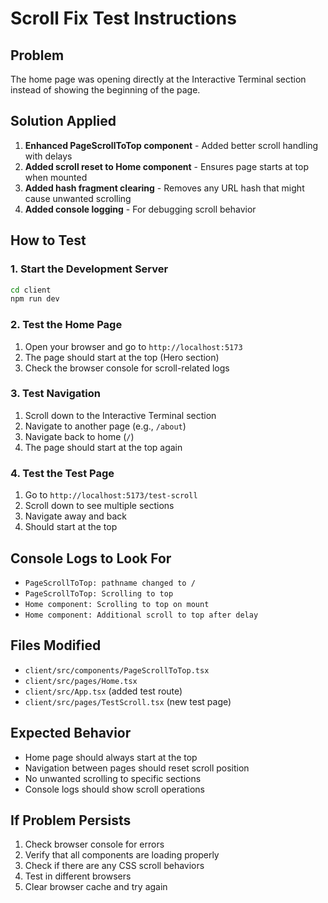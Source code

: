 # Scroll Fix Test Instructions

## Problem
The home page was opening directly at the Interactive Terminal section instead of showing the beginning of the page.

## Solution Applied
1. **Enhanced PageScrollToTop component** - Added better scroll handling with delays
2. **Added scroll reset to Home component** - Ensures page starts at top when mounted
3. **Added hash fragment clearing** - Removes any URL hash that might cause unwanted scrolling
4. **Added console logging** - For debugging scroll behavior

## How to Test

### 1. Start the Development Server
```bash
cd client
npm run dev
```

### 2. Test the Home Page
1. Open your browser and go to `http://localhost:5173`
2. The page should start at the top (Hero section)
3. Check the browser console for scroll-related logs

### 3. Test Navigation
1. Scroll down to the Interactive Terminal section
2. Navigate to another page (e.g., `/about`)
3. Navigate back to home (`/`)
4. The page should start at the top again

### 4. Test the Test Page
1. Go to `http://localhost:5173/test-scroll`
2. Scroll down to see multiple sections
3. Navigate away and back
4. Should start at the top

## Console Logs to Look For
- `PageScrollToTop: pathname changed to /`
- `PageScrollToTop: Scrolling to top`
- `Home component: Scrolling to top on mount`
- `Home component: Additional scroll to top after delay`

## Files Modified
- `client/src/components/PageScrollToTop.tsx`
- `client/src/pages/Home.tsx`
- `client/src/App.tsx` (added test route)
- `client/src/pages/TestScroll.tsx` (new test page)

## Expected Behavior
- Home page should always start at the top
- Navigation between pages should reset scroll position
- No unwanted scrolling to specific sections
- Console logs should show scroll operations

## If Problem Persists
1. Check browser console for errors
2. Verify that all components are loading properly
3. Check if there are any CSS scroll behaviors
4. Test in different browsers
5. Clear browser cache and try again 